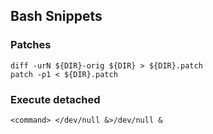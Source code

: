 ## Bash Snippets

### Patches

    diff -urN ${DIR}-orig ${DIR} > ${DIR}.patch
    patch -p1 < ${DIR}.patch

### Execute detached

    <command> </dev/null &>/dev/null &
